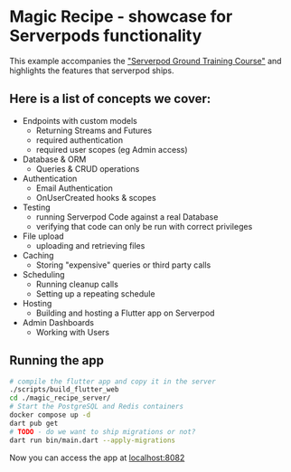 # Magic Recipe - showcase for Serverpods functionality

This example accompanies the ["Serverpod Ground Training Course"](TODO) and highlights the features that serverpod ships.

## Here is a list of concepts we cover:

* Endpoints with custom models
    * Returning Streams and Futures 
    * required authentication
    * required user scopes (eg Admin access)
* Database & ORM
    * Queries & CRUD operations
* Authentication
    * Email Authentication
    * OnUserCreated hooks & scopes
* Testing
    * running Serverpod Code against a real Database
    * verifying that code can only be run with correct privileges
* File upload
    * uploading and retrieving files
* Caching
    * Storing "expensive" queries or third party calls
* Scheduling
    * Running cleanup calls
    * Setting up a repeating schedule
* Hosting
    * Building and hosting a Flutter app on Serverpod
* Admin Dashboards
    * Working with Users

## Running the app

```bash
# compile the flutter app and copy it in the server
./scripts/build_flutter_web
cd ./magic_recipe_server/ 
# Start the PostgreSQL and Redis containers
docker compose up -d
dart pub get
# TODO - do we want to ship migrations or not?
dart run bin/main.dart --apply-migrations
```

Now you can access the app at [localhost:8082](http://localhost:8082)